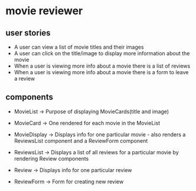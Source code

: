 # movie reviewer

## user stories

- A user can view a list of movie titles and their images
- A user can click on the title/image to display more information about the movie
- When a user is viewing more info about a movie there is a list of reviews
- When a user is viewing more info about a movie there is a form to leave a review

## components

- MovieList -> Purpose of displaying MovieCards(title and image)
- MovieCard -> One rendered for each movie in the MovieList

- MovieDisplay -> Displays info for one particular movie - also renders a ReviewsList component and a ReviewForm component
- ReviewsList -> Displays a list of all reviews for a particular movie by rendering Review components
- Review -> Displays info for one particular review

- ReviewForm -> Form for creating new review
